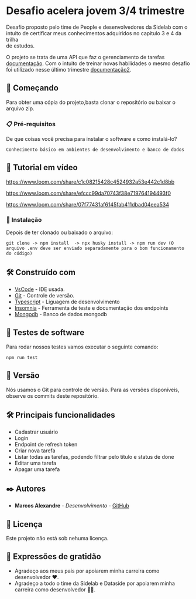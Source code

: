 # Desafio acelera jovem 3/4 trimestre

Desafio proposto pelo time de People e desenvolvedores da Sidelab com o \
intuito de certificar meus conhecimentos adquiridos no capitulo 3 e 4 da trilha \
de estudos.

O projeto se trata de uma API que faz o gerenciamento de tarefas [documentação](https://cedar-bug-a05.notion.site/Desafio-Acelera-Jovem-Back-End-3-Trimestre-81e70b8a429144518d1243e108e6171e). Com o intuito de treinar novas habilidades o mesmo desafio foi utilizado nesse último trimestre [documentação2](https://cedar-bug-a05.notion.site/Desafio-Acelera-Jovem-Back-End-4-Trimestre-dc7a8d34adb8486ba98dac1f07c07ea3).

## 🚀 Começando
Para obter uma cópia do projeto,basta clonar o repositório ou baixar o arquivo zip. 

### 📋 Pré-requisitos

De que coisas você precisa para instalar o software e como instalá-lo?

```
Conhecimento básico em ambientes de desenvolvimento e banco de dados
```

## 📼 Tutorial em vídeo

https://www.loom.com/share/c1c08215428c4524932a53e442c1d8bb

https://www.loom.com/share/efccc99da70743f38e719764194493f0

https://www.loom.com/share/07f77431af6145fab411dbad04eea534

### 🔧 Instalação
Depois de ter clonado ou baixado o arquivo:

```
git clone -> npm install  -> npx husky install -> npm run dev (O arquivo .env deve ser enviado separadamente para o bom funcionamento do código)
```
## 🛠️ Construído com

* [VsCode](https://code.visualstudio.com/download) - IDE usada.
* [Git](https://github.com/) - Controle de versão.
* [Typescript](https://www.typescriptlang.org/) - Liguagem de desenvolvimento
* [Insomnia](https://insomnia.rest/download) - Ferramenta de teste e documentação dos endpoints
* [Mongodb](https://www.mongodb.com/) - Banco de dados mongodb

## 🤡 Testes de software
Para rodar nossos testes vamos executar o seguinte comando:
```
npm run test
```

## 📌 Versão

Nós usamos o Git para controle de versão. Para as versões disponíveis, observe os commits deste repositório.

## :hammer_and_wrench: Principais funcionalidades
* Cadastrar usuário
* Login
* Endpoint de refresh token
* Criar nova tarefa
* Listar todas as tarefas, podendo filtrar pelo título e status de done
* Editar uma tarefa
* Apagar uma tarefa

## ✒️ Autores

* **Marcos Alexandre** - *Desenvolvimento* - [GitHub](https://github.com/MarcosdeAndrade-byte)

## 📄 Licença

Este projeto não está sob nehuma licença.

## 🎁 Expressões de gratidão

* Agradeço aos meus pais por apoiarem minha carreira como desenvolvedor ❤.
* Agradeço a todo o time da Sidelab e Dataside por apoiarem minha carreira como desenvolvedor 💚💙.
